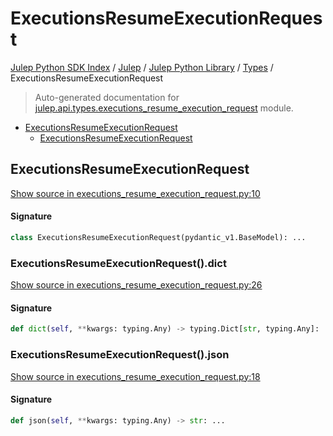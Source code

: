 # ExecutionsResumeExecutionRequest

[Julep Python SDK Index](../../../README.md#julep-python-sdk-index) / [Julep](../../index.md#julep) / [Julep Python Library](../index.md#julep-python-library) / [Types](./index.md#types) / ExecutionsResumeExecutionRequest

> Auto-generated documentation for [julep.api.types.executions_resume_execution_request](../../../../../../../julep/api/types/executions_resume_execution_request.py) module.

- [ExecutionsResumeExecutionRequest](#executionsresumeexecutionrequest)
  - [ExecutionsResumeExecutionRequest](#executionsresumeexecutionrequest-1)

## ExecutionsResumeExecutionRequest

[Show source in executions_resume_execution_request.py:10](../../../../../../../julep/api/types/executions_resume_execution_request.py#L10)

#### Signature

```python
class ExecutionsResumeExecutionRequest(pydantic_v1.BaseModel): ...
```

### ExecutionsResumeExecutionRequest().dict

[Show source in executions_resume_execution_request.py:26](../../../../../../../julep/api/types/executions_resume_execution_request.py#L26)

#### Signature

```python
def dict(self, **kwargs: typing.Any) -> typing.Dict[str, typing.Any]: ...
```

### ExecutionsResumeExecutionRequest().json

[Show source in executions_resume_execution_request.py:18](../../../../../../../julep/api/types/executions_resume_execution_request.py#L18)

#### Signature

```python
def json(self, **kwargs: typing.Any) -> str: ...
```